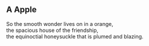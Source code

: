 A Apple
-------
So the smooth wonder lives on in a orange,  
the spacious house of the friendship,  
the equinoctial honeysuckle that is plumed and blazing.  
